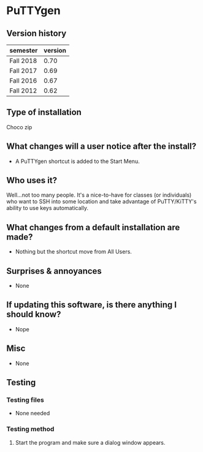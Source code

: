 # PuTTYgen

## Version history

| semester | version |
| ---      | ---     |
| Fall 2018 | 0.70 |
| Fall 2017 | 0.69 |
| Fall 2016 | 0.67 |
| Fall 2012 | 0.62 |

## Type of installation

Choco zip

## What changes will a user notice after the install?

- A PuTTYgen shortcut is added to the Start Menu.

## Who uses it?

Well...not too many people. It's a nice-to-have for classes (or individuals) who want to SSH into some location and take advantage of PuTTY/KiTTY's ability to use keys automatically.

## What changes from a default installation are made?

- Nothing but the shortcut move from All Users.

## Surprises & annoyances

- None

## If updating this software, is there anything I should know?

- Nope

## Misc

- None

## Testing

### Testing files

- None needed

### Testing method

1. Start the program and make sure a dialog window appears.